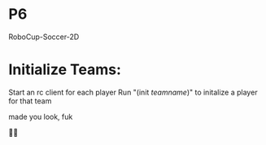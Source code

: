 # P6
RoboCup-Soccer-2D

# Initialize Teams:
Start an rc client for each player
Run "(init *teamname*)" to initalize a player for that team

made you look, fuk

👨‍🌾
